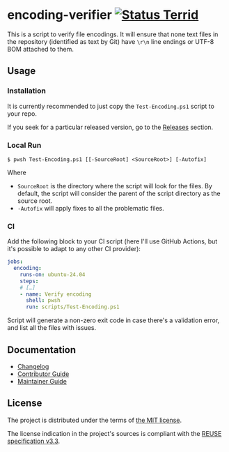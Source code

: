 <!--
SPDX-FileCopyrightText: 2025 Friedrich von Never <friedrich@fornever.me>

SPDX-License-Identifier: MIT
-->

encoding-verifier [![Status Terrid][status-terrid]][andivionian-status-classifier]
=================
This is a script to verify file encodings. It will ensure that none text files in the repository (identified as text by Git) have `\r\n` line endings or UTF-8 BOM attached to them.

Usage
-----
### Installation
It is currently recommended to just copy the `Test-Encoding.ps1` script to your repo.

If you seek for a particular released version, go to the [Releases][releases] section.

### Local Run
```console
$ pwsh Test-Encoding.ps1 [[-SourceRoot] <SourceRoot>] [-Autofix]
```

Where
- `SourceRoot` is the directory where the script will look for the files. By default, the script will consider the parent of the script directory as the source root.
- `-Autofix` will apply fixes to all the problematic files.

### CI
Add the following block to your CI script (here I'll use GitHub Actions, but it's possible to adapt to any other CI provider):
```yaml
jobs:
  encoding:
    runs-on: ubuntu-24.04
    steps:
    # […]
    - name: Verify encoding
      shell: pwsh
      run: scripts/Test-Encoding.ps1
```
Script will generate a non-zero exit code in case there's a validation error, and list all the files with issues.

Documentation
-------------
- [Changelog][docs.changelog]
- [Contributor Guide][docs.contributing]
- [Maintainer Guide][docs.maintaining]

License
-------
The project is distributed under the terms of [the MIT license][docs.license].

The license indication in the project's sources is compliant with the [REUSE specification v3.3][reuse.spec].

[andivionian-status-classifier]: https://andivionian.fornever.me/v1/#status-terrid-
[docs.changelog]: CHANGELOG.md
[docs.contributing]: CONTRIBUTING.md
[docs.license]: LICENSE.txt
[docs.maintaining]: MAINTAINING.md
[releases]: https://github.com/ForNeVeR/encoding-verifier/releases
[reuse.spec]: https://reuse.software/spec-3.3/
[status-terrid]: https://img.shields.io/badge/status-terrid-green.svg
